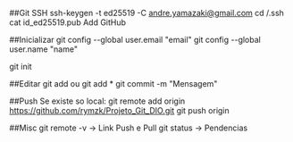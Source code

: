 ##Git SSH
ssh-keygen -t ed25519 -C andre.yamazaki@gmail.com
cd /.ssh
cat id_ed25519.pub
Add GitHub

##Inicializar
git config --global user.email "email"
git config --global user.name "name"

git init

##Editar
git add <arquivo> ou git add *
git commit -m "Mensagem"

##Push
Se existe so local: git remote add origin https://github.com/rymzk/Projeto_Git_DIO.git
git push origin

##Misc
git remote -v -> Link Push e Pull
git status -> Pendencias
